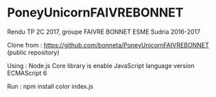 # PoneyUnicornFAIVREBONNET
Rendu TP 2C 2017, groupe FAIVRE BONNET
ESME Sudria 2016-2017

Clone from : https://github.com/bonneta/PoneyUnicornFAIVREBONNET (public repository)

Using : Node.js Core library is enable
        JavaScript language version ECMAScript 6


Run :   npm install color
        index.js